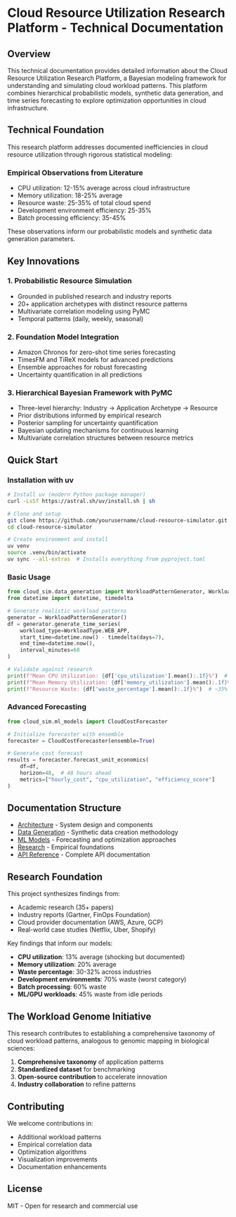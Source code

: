 # Cloud Resource Utilization Research Platform - Technical Documentation

## Overview

This technical documentation provides detailed information about the Cloud Resource Utilization Research Platform, a Bayesian modeling framework for understanding and simulating cloud workload patterns. This platform combines hierarchical probabilistic models, synthetic data generation, and time series forecasting to explore optimization opportunities in cloud infrastructure.

## Technical Foundation

This research platform addresses documented inefficiencies in cloud resource utilization through rigorous statistical modeling:

### Empirical Observations from Literature
- CPU utilization: 12-15% average across cloud infrastructure
- Memory utilization: 18-25% average
- Resource waste: 25-35% of total cloud spend
- Development environment efficiency: 25-35%
- Batch processing efficiency: 35-45%

These observations inform our probabilistic models and synthetic data generation parameters.

## Key Innovations

### 1. Probabilistic Resource Simulation
- Grounded in published research and industry reports
- 20+ application archetypes with distinct resource patterns
- Multivariate correlation modeling using PyMC
- Temporal patterns (daily, weekly, seasonal)

### 2. Foundation Model Integration
- Amazon Chronos for zero-shot time series forecasting
- TimesFM and TiReX models for advanced predictions
- Ensemble approaches for robust forecasting
- Uncertainty quantification in all predictions

### 3. Hierarchical Bayesian Framework with PyMC
- Three-level hierarchy: Industry → Application Archetype → Resource
- Prior distributions informed by empirical research
- Posterior sampling for uncertainty quantification
- Bayesian updating mechanisms for continuous learning
- Multivariate correlation structures between resource metrics

## Quick Start

### Installation with uv

```bash
# Install uv (modern Python package manager)
curl -LsSf https://astral.sh/uv/install.sh | sh

# Clone and setup
git clone https://github.com/yourusername/cloud-resource-simulator.git
cd cloud-resource-simulator

# Create environment and install
uv venv
source .venv/bin/activate
uv sync --all-extras  # Installs everything from pyproject.toml
```

### Basic Usage

```python
from cloud_sim.data_generation import WorkloadPatternGenerator, WorkloadType
from datetime import datetime, timedelta

# Generate realistic workload patterns
generator = WorkloadPatternGenerator()
df = generator.generate_time_series(
    workload_type=WorkloadType.WEB_APP,
    start_time=datetime.now() - timedelta(days=7),
    end_time=datetime.now(),
    interval_minutes=60
)

# Validate against research
print(f"Mean CPU Utilization: {df['cpu_utilization'].mean():.1f}%")  # ~15%
print(f"Mean Memory Utilization: {df['memory_utilization'].mean():.1f}%")  # ~35%
print(f"Resource Waste: {df['waste_percentage'].mean():.1f}%")  # ~35%
```

### Advanced Forecasting

```python
from cloud_sim.ml_models import CloudCostForecaster

# Initialize forecaster with ensemble
forecaster = CloudCostForecaster(ensemble=True)

# Generate cost forecast
results = forecaster.forecast_unit_economics(
    df=df,
    horizon=48,  # 48 hours ahead
    metrics=["hourly_cost", "cpu_utilization", "efficiency_score"]
)
```

## Documentation Structure

- [Architecture](architecture.md) - System design and components
- [Data Generation](data_generation.md) - Synthetic data creation methodology
- [ML Models](ml_models.md) - Forecasting and optimization approaches
- [Research](research/README.md) - Empirical foundations
- [API Reference](api_reference.md) - Complete API documentation

## Research Foundation

This project synthesizes findings from:
- Academic research (35+ papers)
- Industry reports (Gartner, FinOps Foundation)
- Cloud provider documentation (AWS, Azure, GCP)
- Real-world case studies (Netflix, Uber, Shopify)

Key findings that inform our models:
- **CPU utilization**: 13% average (shocking but documented)
- **Memory utilization**: 20% average
- **Waste percentage**: 30-32% across industries
- **Development environments**: 70% waste (worst category)
- **Batch processing**: 60% waste
- **ML/GPU workloads**: 45% waste from idle periods

## The Workload Genome Initiative

This research contributes to establishing a comprehensive taxonomy of cloud workload patterns, analogous to genomic mapping in biological sciences:

1. **Comprehensive taxonomy** of application patterns
2. **Standardized dataset** for benchmarking
3. **Open-source contribution** to accelerate innovation
4. **Industry collaboration** to refine patterns

## Contributing

We welcome contributions in:
- Additional workload patterns
- Empirical correlation data
- Optimization algorithms
- Visualization improvements
- Documentation enhancements

## License

MIT - Open for research and commercial use